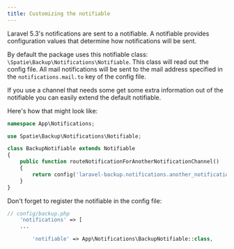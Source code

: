 ```yaml
---
title: Customizing the notifiable
---
```


Laravel 5.3's notifications are sent to a notifiable. A notifiable provides configuration values that determine how notifications will be sent. 

By default the package uses this notifiable class: `\Spatie\Backup\Notifications\Notifiable`. This class will read out the config file. All mail notifications will be sent to the mail address specified in the `notifications.mail.to` key of the config file.

If you use a channel that needs some get some extra information out of the notifiable you can easily extend the default notifiable.

Here's how that might look like:

```php
namespace App\Notifications;

use Spatie\Backup\Notifications\Notifiable;

class BackupNotifiable extends Notifiable
{
    public function routeNotificationForAnotherNotificationChannel()
    {
        return config('laravel-backup.notifications.another_notification_channel.property');
    }
}

```

Don't forget to register the notifiable in the config file:

```php
// config/backup.php
    'notifications' => [
    ...

        'notifiable' => App\Notifications\BackupNotifiable::class,    
```



